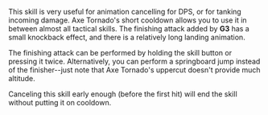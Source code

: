 This skill is very useful for animation cancelling for DPS, or for tanking incoming damage. Axe Tornado's short cooldown allows you to use it in between almost all tactical skills. The finishing attack added by **G3** has a small knockback effect, and there is a relatively long landing animation.

The finishing attack can be performed by holding the skill button or pressing it twice. Alternatively, you can perform a springboard jump instead of the finisher--just note that Axe Tornado's uppercut doesn't provide much altitude.

Canceling this skill early enough (before the first hit) will end the skill without putting it on cooldown.